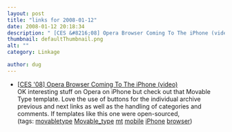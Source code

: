 ```yaml
---
layout: post
title: "links for 2008-01-12"
date: 2008-01-12 20:18:34
description: " [CES &#8216;08] Opera Browser Coming To The iPhone (video) OK interesting stuff on Opera on iPhone but check out that Movable Type template. Love the use of buttons for the individual archive previous and next links as well as&#8230;"
thumbnail: defaultThumbnail.png
alt: ""
category: Linkage

author: dug
---
```


<ul class="delicious">
	<li>
		<div class="delicious-link"><a href="http://www.uberpulse.com/us/2008/01/ces_8_opera_browser_arrives_on_iphone.php">[CES '08] Opera Browser Coming To The iPhone (video)</a></div>
		<div class="delicious-extended">OK interesting stuff on Opera on iPhone but check out that Movable Type template. Love the use of buttons for the individual archive previous and next links as well as the handling of categories and comments. If templates like this one were open-sourced,</div>
		<div class="delicious-tags">(tags: <a href="http://del.icio.us/dug/movabletype">movabletype</a> <a href="http://del.icio.us/dug/Movable_type">Movable_type</a> <a href="http://del.icio.us/dug/mt">mt</a> <a href="http://del.icio.us/dug/mobile">mobile</a> <a href="http://del.icio.us/dug/iPhone">iPhone</a> <a href="http://del.icio.us/dug/browser">browser</a>)</div>
	</li>
</ul>
